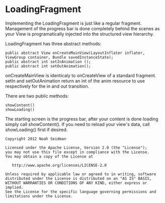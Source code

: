 LoadingFragment
===============

Implementing the LoadingFragment is just like a regular fragment. Management of the 
progress bar is done completely behind the scenes as your View is programatically injected 
into the structured view hierarchy.

LoadingFragment has three abstract methods:

<pre><code>public abstract View onCreateMainView(LayoutInflater inflater, ViewGroup container, Bundle savedInstanceState);
public abstract int setInAnimation ();
public abstract int setOutAnimation();</pre></code>
    
onCreateMainView is identicaly to onCreateView of a standard fragment. setIn and setOutAnimation 
return an int of the anim resource to use respectively for the in and out transition.

There are two public methods:

<pre><code>showContent()
showLoading()</pre></code>

The starting screen is the progress bar, after your content is done loading simply 
call showContent(). If you need to reload your view's data, call showLoading() first if 
desired.

<pre><code>Copyright 2012 Noah Seidman

Licensed under the Apache License, Version 2.0 (the "License");
you may not use this file except in compliance with the License.
You may obtain a copy of the License at

   http://www.apache.org/licenses/LICENSE-2.0

Unless required by applicable law or agreed to in writing, software
distributed under the License is distributed on an "AS IS" BASIS,
WITHOUT WARRANTIES OR CONDITIONS OF ANY KIND, either express or implied.
See the License for the specific language governing permissions and
limitations under the License.
</code></pre>